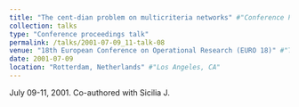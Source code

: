 ```yaml
---
title: "The cent-dian problem on multicriteria networks" #"Conference Proceeding talk 3 on Relevant Topic in Your Field"
collection: talks
type: "Conference proceedings talk"
permalink: /talks/2001-07-09_11-talk-08
venue: "18th European Conference on Operational Research (EURO 18)" #"Testing Institute of America 2014 Annual Conference"
date: 2001-07-09
location: "Rotterdam, Netherlands" #"Los Angeles, CA"
---
```

July 09-11, 2001. Co-authored with Sicilia J.
